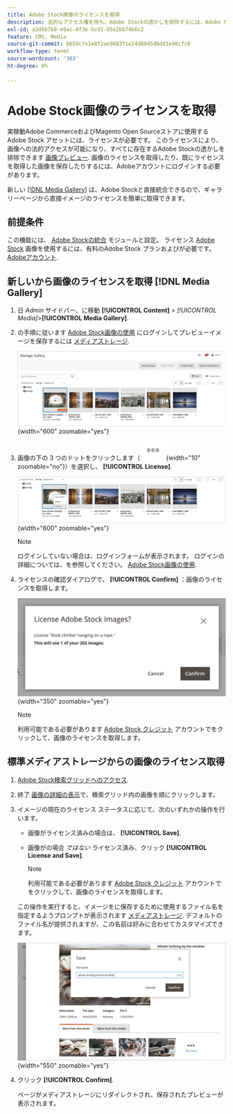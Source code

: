 ```yaml
---
title: Adobe Stock画像のライセンスを取得
description: 法的なアクセス権を持ち、Adobe Stockの透かしを排除するには、Adobe Stock画像のライセンスを取得します。
exl-id: a2d6b7b8-e9ac-4f3e-bcd1-05e2bb74b6c2
feature: CMS, Media
source-git-commit: b659c7e1e8f2ae9883f1e24d8045d6dd1e90cfc0
workflow-type: tm+mt
source-wordcount: '363'
ht-degree: 0%

---
```


# Adobe Stock画像のライセンスを取得

実稼動Adobe CommerceおよびMagento Open Sourceストアに使用するAdobe Stock アセットには、ライセンスが必要です。 このライセンスにより、画像への法的アクセスが可能になり、すべてに存在するAdobe Stockの透かしを排除できます [画像プレビュー][save-preview]. 画像のライセンスを取得したり、既にライセンスを取得した画像を保存したりするには、Adobeアカウントにログインする必要があります。

新しい [[!DNL Media Gallery]](media-gallery.md) は、Adobe Stockと直接統合できるので、ギャラリーページから直接イメージのライセンスを簡単に取得できます。

## 前提条件

この機能には、 [Adobe Stockの統合][adobe-stock-integration] モジュールと設定。 ライセンス [Adobe Stock][adobe-stock] 画像を使用するには、有料のAdobe Stock プランおよびが必要です。 [Adobeアカウント][adobe-signin].

## 新しいから画像のライセンスを取得 [!DNL Media Gallery]

1. 日 _Admin_ サイドバー、に移動 **[!UICONTROL Content]** > _[!UICONTROL Media]_>**[!UICONTROL Media Gallery]**.

1. の手順に従います [Adobe Stock画像の使用][using-adobe-stock] にログインしてプレビューイメージを保存するには [メディアストレージ][media-storage].

   ![保存されたプレビュー画像](./assets/adobe-stock-gallery-unlicensed.png){width="600" zoomable="yes"}

1. 画像の下の 3 つのドットをクリックします（![アセットメニューアイコン](./assets/media-gallery-asset-menu-icon.png){width="10" zoomable="no"}）を選択し、 **[!UICONTROL License]**.

   ![Adobe Stock画像アクション](./assets/adobe-stock-gallery-image-actions.png){width="600" zoomable="yes"}

   >[!NOTE]
   >
   >ログインしていない場合は、ログインフォームが表示されます。 ログインの詳細については、を参照してください。 [Adobe Stock画像の使用][using-adobe-stock].

1. ライセンスの確認ダイアログで、 **[!UICONTROL Confirm]** ：画像のライセンスを取得します。

   ![ライセンスの確認](./assets/adobe-stock-gallery-license-confirm.png){width="350" zoomable="yes"}

   >[!NOTE]
   >
   >利用可能である必要があります [Adobe Stock クレジット][stock-credits] アカウントでをクリックして、画像のライセンスを取得します。

## 標準メディアストレージからの画像のライセンス取得

1. [Adobe Stock検索グリッドへのアクセス][access-search].

1. 終了 [画像の詳細の表示][view-details]で、検索グリッド内の画像を順にクリックします。

1. イメージの現在のライセンス ステータスに応じて、次のいずれかの操作を行います。

   - 画像がライセンス済みの場合は、 **[!UICONTROL Save]**.

   - 画像がの場合 _ではない_ ライセンス済み、クリック **[!UICONTROL License and Save]**.

     >[!NOTE]
     >
     >利用可能である必要があります [Adobe Stock クレジット][stock-credits] アカウントでをクリックして、画像のライセンスを取得します。

   この操作を実行すると、イメージをに保存するために使用するファイル名を指定するようプロンプトが表示されます [メディアストレージ][media-storage]. デフォルトのファイル名が提供されますが、この名前は好みに合わせてカスタマイズできます。

   ![Adobe Stockのライセンス画像を保存](./assets/adobe-stock-save-licensed.png){width="550" zoomable="yes"}

1. クリック **[!UICONTROL Confirm]**.

   ページがメディアストレージにリダイレクトされ、保存されたプレビューが表示されます。

[adobe-stock-integration]: adobe-stock.md
[media-storage]: media-storage.md
[using-adobe-stock]: adobe-stock-manage.md
[save-preview]: adobe-stock-save-preview.md
[access-search]: adobe-stock-manage.md#access-the-adobe-stock-search-grid
[view-details]: adobe-stock-manage.md#view-image-details
[stock-credits]: https://helpx.adobe.com/stock/help/credit-packs.html
[adobe-stock]: https://stock.adobe.com
[adobe-signin]: https://helpx.adobe.com/manage-account/using/access-adobe-id-account.html
